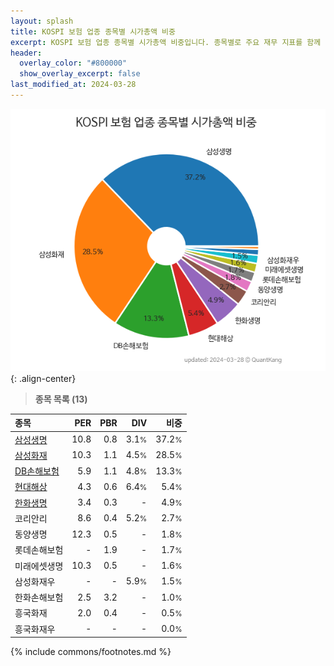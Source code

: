```yaml
---
layout: splash
title: KOSPI 보험 업종 종목별 시가총액 비중
excerpt: KOSPI 보험 업종 종목별 시가총액 비중입니다. 종목별로 주요 재무 지표를 함께 표시합니다.
header:
  overlay_color: "#800000"
  show_overlay_excerpt: false
last_modified_at: 2024-03-28
---
```



![KOSPI 보험 업종 종목별 시가총액 비중](/stats/sector/images/kospi_업종_보험_종목.png){: .align-center}


> **종목 목록 (13)**<a id="list"></a>

| **종목** | **PER** | **PBR** | **DIV** | **비중** |
| :------- | ------: | ------: | ------: | -------: |
| [삼성생명](/032830/) | 10.8 | 0.8 | 3.1<small>%</small> | 37.2<small>%</small> |
| [삼성화재](/000810/) | 10.3 | 1.1 | 4.5<small>%</small> | 28.5<small>%</small> |
| [DB손해보험](/005830/) | 5.9 | 1.1 | 4.8<small>%</small> | 13.3<small>%</small> |
| [현대해상](/001450/) | 4.3 | 0.6 | 6.4<small>%</small> | 5.4<small>%</small> |
| [한화생명](/088350/) | 3.4 | 0.3 | - | 4.9<small>%</small> |
| 코리안리 | 8.6 | 0.4 | 5.2<small>%</small> | 2.7<small>%</small> |
| 동양생명 | 12.3 | 0.5 | - | 1.8<small>%</small> |
| 롯데손해보험 | - | 1.9 | - | 1.7<small>%</small> |
| 미래에셋생명 | 10.3 | 0.5 | - | 1.6<small>%</small> |
| 삼성화재우 | - | - | 5.9<small>%</small> | 1.5<small>%</small> |
| 한화손해보험 | 2.5 | 3.2 | - | 1.0<small>%</small> |
| 흥국화재 | 2.0 | 0.4 | - | 0.5<small>%</small> |
| 흥국화재우 | - | - | - | 0.0<small>%</small> |

{% include commons/footnotes.md %}